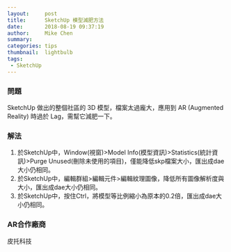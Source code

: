 ```yaml
---
layout:     post
title:      SketchUp 模型減肥方法
date:       2018-08-19 09:37:19
author:     Mike Chen
summary:    
categories: tips
thumbnail:  lightbulb
tags:
 - SketchUp
---
```


### 問題

SketchUp 做出的整個社區的 3D 模型，檔案太過龐大，應用到 AR (Augmented Reality) 時過於 Lag，需幫它減肥一下。

### 解法

1. 於SketchUp中，Window(視窗)>Model Info(模型資訊)>Statistics(統計資訊)>Purge Unused(刪除未使用的項目)，僅能降低skp檔案大小，匯出成dae大小仍相同。
2. 於SketchUp中，編輯群組>編輯元件>編輯紋理圖像，降低所有圖像解析度與大小，匯出成dae大小仍相同。
3. 於SketchUp中，按住Ctrl，將模型等比例縮小為原本的0.2倍，匯出成dae大小仍相同。


### AR合作廠商
皮托科技